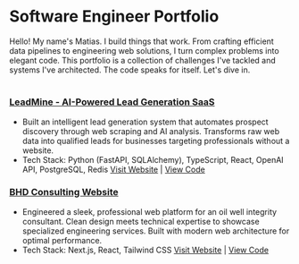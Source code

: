 # Software Engineer Portfolio
Hello! My name's Matias. I build things that work. From crafting efficient data pipelines to engineering web solutions, I turn complex problems into elegant code. This portfolio is a collection of challenges I've tackled and systems I've architected.
The code speaks for itself. Let's dive in.
#
### [LeadMine - AI-Powered Lead Generation SaaS]()
- Built an intelligent lead generation system that automates prospect discovery through web scraping and AI analysis. Transforms raw web data into qualified leads for businesses targeting professionals without a website.
- Tech Stack: Python (FastAPI, SQLAlchemy), TypeScript, React, OpenAI API, PostgreSQL, Redis
[Visit Website]() | [View Code]()
### [BHD Consulting Website](https://github.com/l3miage-freundgm/DHBConsulting-website)
- Engineered a sleek, professional web platform for an oil well integrity consultant. Clean design meets technical expertise to showcase specialized engineering services. Built with modern web architecture for optimal performance.
- Tech Stack: Next.js, React, Tailwind CSS
[Visit Website](https://bhd-consulting-website.vercel.app/) | [View Code](https://github.com/l3miage-freundgm/DHBConsulting-website)
